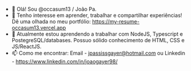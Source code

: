 - 👋 Olá! Sou @occasum13 / João Pa.
- 👀 Tenho interesse em aprender, trabalhar e compartilhar experiências! Dê uma olhada no meu portfólio: https://my-resume-occasum13.vercel.app 
- 🌱 Atualmente estou aprendendo a trabalhar com NodeJS, Typescript e PostegreSQL/databases. Possuo sólido conhecimento de HTML, CSS e JS/ReactJS.
- 📫 Como me encontrar: Email - jpassissgayer@hotmail.com ou Linkedin - https://www.linkedin.com/in/joaogayer98/ 
